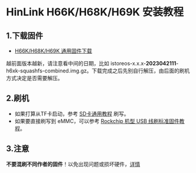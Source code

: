 # HinLink H66K/H68K/H69K 安装教程

## 1.下载固件

* [H66K/H68K/H69K 通用固件下载](https://site.istoreos.com/firmware/download?devicename=h6xk&firmware=iStoreOS)

越前面版本越新，请注意看中间的日期，比如 istoreos-x.x.x-**2023042111**-h6xk-squashfs-combined.img.gz。下载完成之后先别自行解压，由后面的刷机方式决定是否需要解压。

## 2.刷机
* 如果打算从TF卡启动，参考 [SD卡通用教程](/zh/guide/istoreos/install_sd.html) 刷写。
* 如果要直接刷写到 eMMC，可以参考 [Rockchip 机型 USB 线刷标准固件教程](/zh/guide/istoreos/install_rockchip_sysupgrade.html)。

## 3.注意
**不要混刷不同作者的固件**！以免出现问题或损坏硬件，[详情](https://github.com/istoreos/istoreos/issues/1012)
